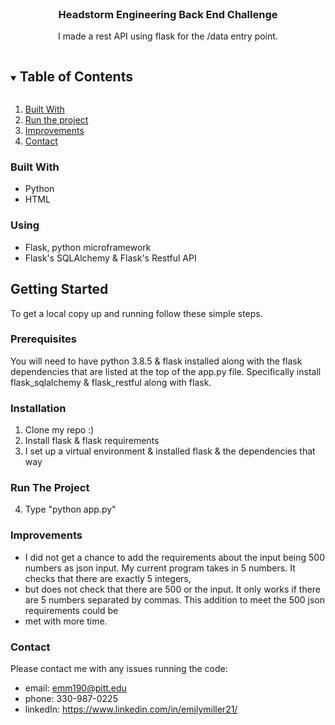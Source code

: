 
<!-- PROJECT LOGO -->
<br />
<p align="center">

  <h3 align="center">Headstorm Engineering Back End Challenge</h3>

  <p align="center">
    I made a rest API using flask for the /data entry point. 
  </p>
</p>



<!-- TABLE OF CONTENTS -->
<details open="open">
  <summary><h2 style="display: inline-block">Table of Contents</h2></summary>
  <ol>
    <li><a href="#built-with">Built With</a></li>
    <li>
      <a href="#run-it">Run the project</a>
    </li>
    <li><a href="#usage">Improvements</a></li>
    <li><a href="#contact">Contact</a></li>
  </ol>
</details>




### Built With

* []() Python
* []() HTML

### Using

* []() Flask, python microframework
* []() Flask's SQLAlchemy & Flask's Restful API


<!-- GETTING STARTED -->
## Getting Started

To get a local copy up and running follow these simple steps.

### Prerequisites

You will need to have python 3.8.5 & flask installed along with the flask dependencies that are listed at the top of the app.py file. Specifically install flask_sqlalchemy & flask_restful along with flask.

### Installation

1. Clone my repo :) 
2. Install flask & flask requirements 
3. I set up a virtual environment & installed flask & the dependencies that way 

### Run The Project
4. Type "python app.py"

### Improvements
* I did not get a chance to add the requirements about the input being 500 numbers as json input. My current program takes in 5 numbers. It checks that there are exactly 5 integers, 
* but does not check that there are 500 or the input. It only works if there are 5 numbers separated by commas. This addition to meet the 500 json requirements could be 
* met with more time.  

### Contact 
Please contact me with any issues running the code: 
* email: emm190@pitt.edu
* phone: 330-987-0225 
* linkedIn: https://www.linkedin.com/in/emilymiller21/
